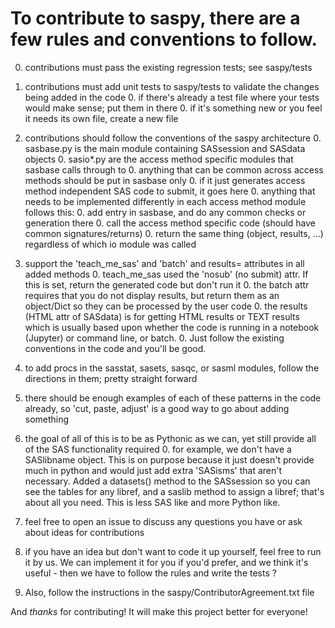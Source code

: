 # To contribute to saspy, there are a few rules and conventions to follow.

0. contributions must pass the existing regression tests; see saspy/tests

0. contributions must add unit tests to saspy/tests to validate the changes being added in the code
    0. if there's already a test file where your tests would make sense; put them in there
    0. if it's something new or you feel it needs its own file, create a new file
    
0. contributions should follow the conventions of the saspy architecture
    0. sasbase.py is the main module containing SASsession and SASdata objects
    0. sasio*.py are the access method specific modules that sasbase calls through to
    0. anything that can be common across access methods should be put in sasbase only
        0. if it just generates access method independent SAS code to submit, it goes here
    0. anything that needs to be implemented differently in each access method module follows this:
        0. add entry in sasbase, and do any common checks or generation there
        0. call the access method specific code (should have common signatures/returns)
        0. return the same thing (object, results, ...) regardless of which io module was called
        
0. support the 'teach_me_sas' and 'batch' and results= attributes in all added methods
    0. teach_me_sas used the 'nosub' (no submit) attr. If this is set, return the generated code but don't run it
    0. the batch attr requires that you do not display results, but return them as an object/Dict so they can be processed by the user code
    0. the results (HTML attr of SASdata) is for getting HTML results or TEXT results which is usually based upon whether the code is running in a notebook (Jupyter) or command line, or batch. 
    0. Just follow the existing conventions in the code and you'll be good. 
    
0. to add procs in the sasstat, sasets, sasqc, or sasml modules, follow the directions in them; pretty straight forward

0. there should be enough examples of each of these patterns in the code already, so 'cut, paste, adjust' is a good way to go about adding something

0. the goal of all of this is to be as Pythonic as we can, yet still provide all of the SAS functionality required
    0. for example, we don't have a SASlibname object. This is on purpose because it just doesn't provide much in python and would just add extra 'SASisms' that aren't necessary. Added a datasets() method to the SASsession so you can see the tables for any libref, and a saslib method to assign a libref; that's about all you need. This is less SAS like and more Python like.

0. feel free to open an issue to discuss any questions you have or ask about ideas for contributions

0. if you have an idea but don't want to code it up yourself, feel free to run it by us. We can implement it for you if you'd prefer, and we think it's useful - then we have to follow the rules and write the tests ?

0. Also, follow the instructions in the saspy/ContributorAgreement.txt file 

And *thanks* for contributing! It will make this project better for everyone!